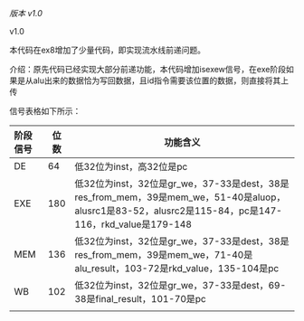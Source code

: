 *版本 v1.0*

v1.0

本代码在ex8增加了少量代码，即实现流水线前递问题。

介绍：原先代码已经实现大部分前递功能，本代码增加isexew信号，在exe阶段如果是从alu出来的数据恰为写回数据，且id指令需要该位置的数据，则直接将其上传



信号表格如下所示：

| 阶段信号 | 位数 | 功能含义                                                     |
| :------- | ---- | ------------------------------------------------------------ |
| DE       | 64   | 低32位为inst，高32位是pc                                     |
| EXE      | 180  | 低32位为inst，32位是gr_we，37-33是dest，38是res_from_mem，39是mem_we，51-40是aluop，alusrc1是83-52，alusrc2是115-84，pc是147-116，rkd_value是179-148 |
| MEM      | 136  | 低32位为inst，32位是gr_we，37-33是dest，38是res_from_mem，39是mem_we，71-40是alu_result，103-72是rkd_value，135-104是pc |
| WB       | 102  | 低32位为inst，32位是gr_we，37-33是dest，69-38是final_result，101-70是pc |
|          |      |                                                              |

